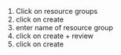 1. Click on resource groups
2. click on create
3. enter name of resource group
4. click on create + review
5. click on create
